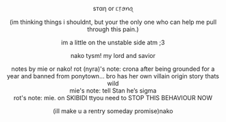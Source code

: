 
</div>

<div align="center">
 ѕтαη or ᥴ᥅ꪮꪀꪖ </br>

(im thinking things i shouldnt, but your the only one who can help me pull through this pain.)


im a little on the unstable side atm ;3 


nako tysm! my lord and savior 


 notes by mie or nako! 
 rot (nyra)'s note: crona after being grounded for a year and banned from ponytown... bro has her own villain origin story thats wild </br>
 mie's note: tell Stan he’s sigma </br>
 rot's note: mie. on SKIBIDI ttyou need to STOP THIS BEHAVIOUR NOW
 
(ill make u a rentry someday promise)nako
[
](https://omyizxstxanzz.straw.page)
